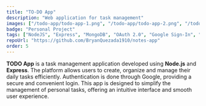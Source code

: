 ```yaml
---
title: "TO-DO App"
description: "Web application for task management"
images: ["/todo-app/todo-app-1.png", "/todo-app/todo-app-2.png", "/todo-app/todo-app-3.png"]
badge: "Personal Project"
tags: ["NodeJS", "Express", "MongoDB", "OAuth 2.0", "Google Sign-In", "TailwindCSS"]
repoUrl: "https://github.com/BryanQuezada1910/notes-app"
order: 5
---
```


**TODO App** is a task management application developed using **Node.js** and **Express**. The platform allows users to create, organize and manage their daily tasks efficiently. Authentication is done through Google, providing a secure and convenient login. This app is designed to simplify the management of personal tasks, offering an intuitive interface and smooth user experience.